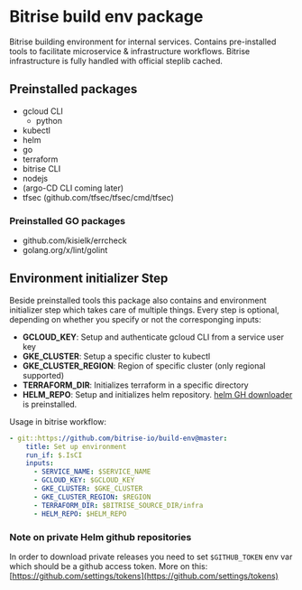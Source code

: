 # Bitrise build env package

Bitrise building environment for internal services. Contains pre-installed tools to facilitate microservice & infrastructure workflows. Bitrise infrastructure is fully handled with official steplib cached.

## Preinstalled packages

* gcloud CLI
  * python
* kubectl
* helm
* go
* terraform
* bitrise CLI
* nodejs
* (argo-CD CLI coming later)
* tfsec (github.com/tfsec/tfsec/cmd/tfsec)

### Preinstalled GO packages

* github.com/kisielk/errcheck
* golang.org/x/lint/golint

## Environment initializer Step

Beside preinstalled tools this package also contains and environment initializer step which takes care of multiple things. Every step is optional, depending on
whether you specify or not the corresponging inputs:

* __GCLOUD_KEY__: Setup and authenticate gcloud CLI from a service user key
* __GKE_CLUSTER__: Setup a specific cluster to kubectl
* __GKE_CLUSTER_REGION__: Region of specific cluster (only regional supported)
* __TERRAFORM_DIR__: Initializes terraform in a specific directory
* __HELM_REPO__: Setup and initializes helm repository. [helm GH downloader](https://github.com/web-seven/helm-github.git) is preinstalled.

Usage in bitrise workflow:

```yaml
- git::https://github.com/bitrise-io/build-env@master:
    title: Set up environment
    run_if: $.IsCI
    inputs:
      - SERVICE_NAME: $SERVICE_NAME
      - GCLOUD_KEY: $GCLOUD_KEY
      - GKE_CLUSTER: $GKE_CLUSTER
      - GKE_CLUSTER_REGION: $REGION
      - TERRAFORM_DIR: $BITRISE_SOURCE_DIR/infra
      - HELM_REPO: $HELM_REPO
```

### Note on private Helm github repositories

In order to download private releases you need to set `$GITHUB_TOKEN` env var which should be a github access token. More on this: [https://github.com/settings/tokens](https://github.com/settings/tokens)
